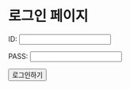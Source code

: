 <!DOCTYPE html>
<html lang="en">
<head>
    <meta charset="UTF-8">
    <title>로그인 페이지</title>
</head>
<body>
    <h1>로그인 페이지</h1>
    <P>ID: <input type="text"/></P>
    <P>PASS: <input type="text"/></P>
    <button> 로그인하기 </button>
</body>
</html>

